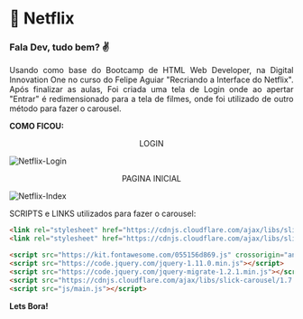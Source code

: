 # :rocket: Netflix
### Fala Dev, tudo bem? :v: 

<p align="justify">Usando como base do Bootcamp de HTML Web Developer, na Digital Innovation One no curso do Felipe Aguiar "Recriando a Interface do Netflix".
Após finalizar as aulas, Foi criada uma tela de Login onde ao apertar "Entrar" é redimensionado para a tela de filmes, onde foi utilizado de outro método para fazer o carousel.</p>

**COMO FICOU:**

<p align="center">LOGIN</p>

![Netflix-Login](https://user-images.githubusercontent.com/66649954/119437104-d31e8680-bcf3-11eb-8b2b-e3934ee7b227.png)

<p align="center">PAGINA INICIAL</p>

![Netflix-Index](https://user-images.githubusercontent.com/66649954/119437110-d7e33a80-bcf3-11eb-92ed-0a894931aae2.png)

SCRIPTS e LINKS utilizados para fazer o carousel:

```html
<link rel="stylesheet" href="https://cdnjs.cloudflare.com/ajax/libs/slick-carousel/1.7.1/slick.css" />
<link rel="stylesheet" href="https://cdnjs.cloudflare.com/ajax/libs/slick-carousel/1.7.1/slick-theme.css" />

<script src="https://kit.fontawesome.com/055156d869.js" crossorigin="anonymous"></script>
<script src="https://code.jquery.com/jquery-1.11.0.min.js"></script>
<script src="https://code.jquery.com/jquery-migrate-1.2.1.min.js"></script>
<script src="https://cdnjs.cloudflare.com/ajax/libs/slick-carousel/1.7.1/slick.js"></script>
<script src="js/main.js"></script>
```


**Lets Bora!**
